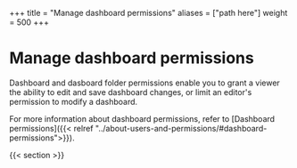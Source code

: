 +++
title = "Manage dashboard permissions"
aliases = ["path here"]
weight = 500
+++

# Manage dashboard permissions

Dashboard and dasboard folder permissions enable you to grant a viewer the ability to edit and save dashboard changes, or limit an editor's permission to modify a dashboard.

For more information about dashboard permissions, refer to [Dashboard permissions]({{< relref "../about-users-and-permissions/#dashboard-permissions">}}).

{{< section >}}
